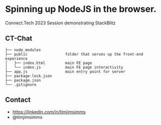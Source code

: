 # Spinning up NodeJS in the browser.

Connect.Tech 2023 Session demonstrating StackBlitz

## CT-Chat

```
├── node_modules
├── public                 folder that serves up the front-end experience
│   ├── index.html         main FE page
│   └── index.js           main FE page interactivity
├── app.js                 main entry point for server
├── package-lock.json
├── package.json 
└── .gitignore
```

## Contact 
* https://linkedin.com/in/timjimsimms
* @timjimsimms

